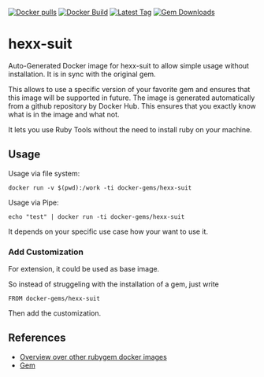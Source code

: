 [![Docker pulls](https://img.shields.io/docker/pulls/rubygem/hexx-suit.svg)](https://hub.docker.com/r/rubygem/hexx-suit/)
[![Docker Build](https://img.shields.io/docker/automated/rubygem/hexx-suit.svg)](https://hub.docker.com/r/rubygem/hexx-suit/)
[![Latest Tag](https://img.shields.io/github/tag/docker-rubygem/hexx-suit.svg)](https://hub.docker.com/r/rubygem/hexx-suit/)
[![Gem Downloads](https://img.shields.io/gem/dt/hexx-suit.svg)](https://rubygems.org/gems/hexx-suit/)
# hexx-suit

Auto-Generated Docker image for hexx-suit to allow simple usage without installation.
It is in sync with the original gem.

This allows to use a specific version of your favorite gem and ensures that this image will be supported in future.
The image is generated automatically from a github repository by Docker Hub.
This ensures that you exactly know what is in the image and what not.

It lets you use Ruby Tools without the need to install ruby on your machine.

## Usage

Usage via file system:

`docker run -v $(pwd):/work -ti docker-gems/hexx-suit`

Usage via Pipe:

`echo "test" | docker run -ti docker-gems/hexx-suit`

It depends on your specific use case how your want to use it.

### Add Customization

For extension, it could be used as base image.

So instead of struggeling with the installation of a gem, just write

`FROM docker-gems/hexx-suit`

Then add the customization.

## References

 - [Overview over other rubygem docker images](https://github.com/thinkbot/docker-rubygem)
 - [Gem](https://rubygems.org/gems/hexx-suit/)
